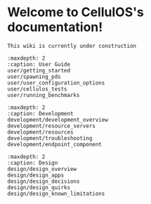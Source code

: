 # Welcome to CellulOS's documentation!

```{attention}
This wiki is currently under construction
```

```{toctree}
:maxdepth: 2
:caption: User Guide
user/getting_started
user/spawning_pds
user/user_configuration_options
user/cellulos_tests
user/running_benchmarks
```

```{toctree}
:maxdepth: 2
:caption: Development
development/development_overview
development/resource_servers
development/resources
development/troubleshooting
development/endpoint_component
```

```{toctree}
:maxdepth: 2
:caption: Design
design/design_overview
design/design_apps
design/design_decisions
design/design_quirks
design/design_known_limitations
```